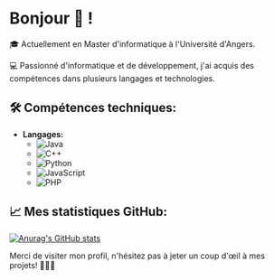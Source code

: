 # Bonjour 👋 !

🎓 Actuellement en Master d'informatique à l'Université d'Angers.

💻 Passionné d'informatique et de développement, j'ai acquis des compétences dans plusieurs langages et technologies.

## 🛠️ Compétences techniques:

- **Langages:** 
  - ![Java](https://img.shields.io/badge/-Java-007396?style=flat-square&logo=java)
  - ![C++](https://img.shields.io/badge/-C++-00599C?style=flat-square&logo=c%2B%2B)
  - ![Python](https://img.shields.io/badge/-Python-3776AB?style=flat-square&logo=python)
  - ![JavaScript](https://img.shields.io/badge/-JavaScript-F7DF1E?style=flat-square&logo=javascript)
  - ![PHP](https://img.shields.io/badge/-PHP-777BB4?style=flat-square&logo=php)
  
## 📈 Mes statistiques GitHub:

[![Anurag's GitHub stats](https://github-readme-stats.vercel.app/api?username=Qraim&theme=radical&show_icons=true)](https://github.com/anuraghazra/github-readme-stats)


Merci de visiter mon profil, n'hésitez pas à jeter un coup d'œil à mes projets! 👩‍💻🚀
